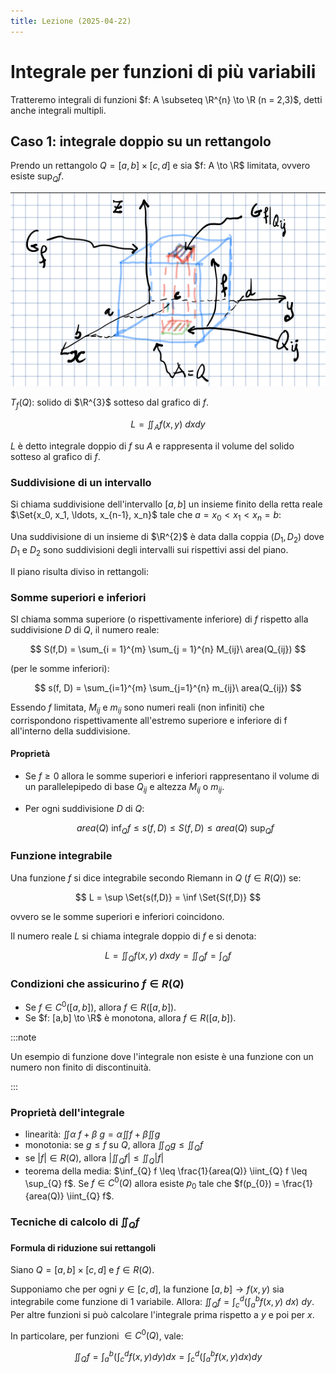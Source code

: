 ```yaml
---
title: Lezione (2025-04-22)
---
```


# Integrale per funzioni di più variabili

Tratteremo integrali di funzioni $f: A \subseteq \R^{n} \to \R (n = 2,3)$, detti
anche integrali multipli.

## Caso 1: integrale doppio su un rettangolo

Prendo un rettangolo $Q = [a,b] \times [c,d]$ e sia $f: A \to \R$ limitata,
ovvero esiste $\sup_{Q} f$.

![Suddivisione di un area in $\R^2$](../../../../../images/suddivisione-area-r2.png)

$T_{f}(Q)$: solido di $\R^{3}$ sotteso dal grafico di $f$.

$$
L = \iint_{A} f(x,y)\ dx dy
$$

$L$ è detto integrale doppio di $f$ su $A$ e rappresenta il volume del solido
sotteso al grafico di $f$.

### Suddivisione di un intervallo

Si chiama suddivisione dell'intervallo $[a,b]$ un insieme finito della retta
reale $\Set{x_0, x_1, \ldots, x_{n-1}, x_n}$ tale che
$a = x_{0} < x_1 < x_n = b$:

Una suddivisione di un insieme di $\R^{2}$ è data dalla coppia $(D_{1}, D_{2})$
dove $D_{1}$ e $D_{2}$ sono suddivisioni degli intervalli sui rispettivi assi
del piano.

Il piano risulta diviso in rettangoli:

### Somme superiori e inferiori

SI chiama somma superiore (o rispettivamente inferiore) di $f$ rispetto alla
suddivisione $D$ di $Q$, il numero reale:

$$
S(f,D) = \sum_{i = 1}^{m} \sum_{j = 1}^{n} M_{ij}\ area(Q_{ij})
$$

(per le somme inferiori):

$$
s(f, D) = \sum_{i=1}^{m} \sum_{j=1}^{n} m_{ij}\ area(Q_{ij})
$$

Essendo $f$ limitata, $M_{ij}$ e $m_{ij}$ sono numeri reali (non infiniti) che
corrispondono rispettivamente all'estremo superiore e inferiore di f all'interno
della suddivisione.

#### Proprietà

- Se $f \geq 0$ allora le somme superiori e inferiori rappresentano il volume di
  un parallelepipedo di base $Q_{ij}$ e altezza $M_{ij}$ o $m_{ij}$.
- Per ogni suddivisione $D$ di $Q$:

  $$
  area(Q)\ \inf_{Q} f \leq s(f,D) \leq S(f,D) \leq area(Q)\ \sup_{Q} f
  $$

### Funzione integrabile

Una funzione $f$ si dice integrabile secondo Riemann in $Q$ ($f \in R(Q)$) se:

$$
L = \sup \Set{s(f,D)} = \inf \Set{S(f,D)}
$$

ovvero se le somme superiori e inferiori coincidono.

Il numero reale $L$ si chiama integrale doppio di $f$ e si denota:

$$
L = \iint_{Q} f(x,y)\ dx dy = \iint_{Q} f = \int_{Q} f
$$

### Condizioni che assicurino $f \in R(Q)$

- Se $f \in C^{0}([a,b])$, allora $f \in R([a,b])$.
- Se $f: [a,b] \to \R$ è monotona, allora $f \in R([a,b])$.

:::note

Un esempio di funzione dove l'integrale non esiste è una funzione con un numero
non finito di discontinuità.

:::

### Proprietà dell'integrale

- linearità: $\iint \alpha\ f + \beta\ g = \alpha \iint f + \beta \iint g$
- monotonia: se $g \leq f$ su $Q$, allora $\iint_{Q} g \leq \iint_{Q} f$
- se $|f| \in R(Q)$, allora $|\iint_{Q} f| \leq \iint_{Q} |f|$
- teorema della media:
  $\inf_{Q} f \leq \frac{1}{area(Q)} \iint_{Q} f \leq \sup_{Q} f$. Se
  $f \in C^{0}(Q)$ allora esiste $p_{0}$ tale che
  $f(p_{0}) = \frac{1}{area(Q)} \iint_{Q} f$.

### Tecniche di calcolo di $\iint_{Q} f$

#### Formula di riduzione sui rettangoli

Siano $Q = [a,b]\times[c,d]$ e $f \in R(Q)$.

Supponiamo che per ogni $y \in [c,d]$, la funzione $[a,b] \to f(x,y)$ sia
integrabile come funzione di 1 variabile. Allora:
$\iint_{Q} f = \int_{c}^{d} \left( \int_{a}^{b} f(x,y)\ dx \right) \ dy$. Per
altre funzioni si può calcolare l'integrale prima rispetto a $y$ e poi per $x$.

In particolare, per funzioni $\in C^{0}(Q)$, vale:

$$
\iint_{Q} f = \int_{a}^{b} \left( \int_{c}^{d} f(x,y) dy \right) dx = \int_{c}^{d} \left( \int_{a}^{b} f(x,y) dx \right) dy
$$
